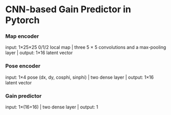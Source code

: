 # CNN-based Gain Predictor in Pytorch

### Map encoder

input: 1×25×25 0/1/2 local map
|
three 5 × 5 convolutions and a max-pooling layer
|
output: 1×16 latent vector

### Pose encoder

input: 1×4 pose (dx, dy, cosphi, sinphi)
|
two dense layer
|
output: 1×16 latent vector

### Gain predictor

input: 1×(16+16)
|
two dense layer
|
output: 1 